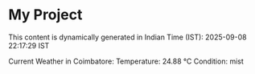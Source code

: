 # My Project

This content is dynamically generated in Indian Time (IST): 2025-09-08 22:17:29 IST


Current Weather in Coimbatore:
Temperature: 24.88 °C
Condition: mist
